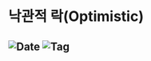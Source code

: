 # 낙관적 락(Optimistic)

![Date](https://img.shields.io/badge/Date-2024--12--25-blue)
![Tag](https://img.shields.io/badge/Tag-Database-white)
---

